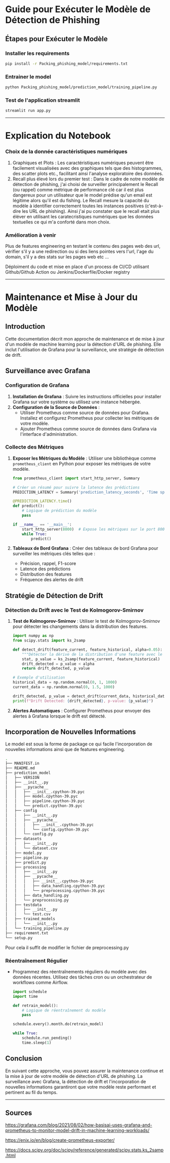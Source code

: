 # Guide pour Exécuter le Modèle de Détection de Phishing


## Étapes pour Exécuter le Modèle

### Installer les requirements

```bash
pip install -r Packing_phishing_model/requirements.txt
```

### Entrainer le model
```bash
python Packing_phishing_model/prediction_model/training_pipeline.py
```

### Test de l'application streamlit
```bash
streamlit run app.py
```
---

# Explication du Notebook

### Choix de la donnée caractéristiques numériques

1) Graphiques et Plots : Les caractéristiques numériques peuvent être facilement visualisées avec des graphiques tels que des histogrammes, des scatter plots  etc., facilitant ainsi l'analyse exploratoire des données.
2) Recall plus élevé lors du premier test : Dans le cadre de notre modèle de détection de phishing, j'ai choisi de surveiller principalement le Recall (ou rappel) comme métrique de performance clé car il est plus dangereux pour un utilisateur que le model prédise qu'un email est légitime alors qu'il est du fishing. Le Recall mesure la capacité du modèle à identifier correctement toutes les instances positives (c'est-à-dire les URL de phishing). Ainsi j'ai pu constater que le recall etait plus éléver en utilisant les caratecristiques numériques que les données textuelles ce qui m'a conforté dans mon choix.


### Amélioration à venir

Plus de features engineering en testant le contenu des pages web des url, vérifier s'il y a une redirection ou si des liens pointes vers l'url, l'age du domain, s'il y a des stats sur les pages web etc ...

Déploiment du code et mise en place d'un process de CI/CD utilisant Github/Github Action ou Jenkins/Dockerfile/Docker registry 

---

# Maintenance et Mise à Jour du Modèle

## Introduction
Cette documentation décrit mon approche de maintenance et de mise à jour d'un modèle de machine learning pour la détection d'URL de phishing. Elle inclut l'utilisation de Grafana pour la surveillance, une stratégie de détection de drift.

## Surveillance avec Grafana

### Configuration de Grafana

1. **Installation de Grafana** : Suivre les instructions officielles pour installer Grafana sur votre système ou utilisez une instance hébergée.
2. **Configuration de la Source de Données** :
    - Utiliser Prometheus comme source de données pour Grafana. Installez et configurez Prometheus pour collecter les métriques de votre modèle.
    - Ajouter Prometheus comme source de données dans Grafana via l'interface d'administration.

### Collecte des Métriques
1. **Exposer les Métriques du Modèle** : Utiliser une bibliothèque comme `prometheus_client` en Python pour exposer les métriques de votre modèle.
    ```python
    from prometheus_client import start_http_server, Summary

    # Créer un résumé pour suivre la latence des prédictions
    PREDICTION_LATENCY = Summary('prediction_latency_seconds', 'Time spent processing prediction')

    @PREDICTION_LATENCY.time()
    def predict():
        # Logique de prédiction du modèle
        pass

    if __name__ == '__main__':
        start_http_server(8000)  # Expose les métriques sur le port 8000
        while True:
            predict()
    ```

2. **Tableaux de Bord Grafana** : Créer des tableaux de bord Grafana pour surveiller les métriques clés telles que :
    - Précision, rappel, F1-score
    - Latence des prédictions
    - Distribution des features
    - Fréquence des alertes de drift

## Stratégie de Détection de Drift

### Détection du Drift avec le Test de Kolmogorov-Smirnov

1. **Test de Kolmogorov-Smirnov** : Utiliser le test de Kolmogorov-Smirnov pour détecter les changements dans la distribution des features.
    ```python
    import numpy as np
    from scipy.stats import ks_2samp

    def detect_drift(feature_current, feature_historical, alpha=0.05):
        """Détecter la dérive de la distribution d'une feature avec le test de Kolmogorov-Smirnov."""
        stat, p_value = ks_2samp(feature_current, feature_historical)
        drift_detected = p_value < alpha
        return drift_detected, p_value

    # Exemple d'utilisation
    historical_data = np.random.normal(0, 1, 1000)
    current_data = np.random.normal(0, 1.5, 1000)

    drift_detected, p_value = detect_drift(current_data, historical_data)
    print(f"Drift Detected: {drift_detected}, p-value: {p_value}")
    ```

2. **Alertes Automatiques** : Configurer Prometheus pour envoyer des alertes à Grafana lorsque le drift est détecté.

## Incorporation de Nouvelles Informations
Le model est sous la forme de package ce qui facile l'incorporation de nouvelles informations ainsi que de features engineering.
```bash
.
├── MANIFEST.in
├── README.md
├── prediction_model
│   ├── VERSION
│   ├── __init__.py
│   ├── __pycache__
│   │   ├── __init__.cpython-39.pyc
│   │   ├── model.cpython-39.pyc
│   │   ├── pipeline.cpython-39.pyc
│   │   └── predict.cpython-39.pyc
│   ├── config
│   │   ├── __init__.py
│   │   ├── __pycache__
│   │   │   ├── __init__.cpython-39.pyc
│   │   │   └── config.cpython-39.pyc
│   │   └── config.py
│   ├── datasets
│   │   ├── __init__.py
│   │   └── dataset.csv
│   ├── model.py
│   ├── pipeline.py
│   ├── predict.py
│   ├── processing
│   │   ├── __init__.py
│   │   ├── __pycache__
│   │   │   ├── __init__.cpython-39.pyc
│   │   │   ├── data_handling.cpython-39.pyc
│   │   │   └── preprocessing.cpython-39.pyc
│   │   ├── data_handling.py
│   │   └── preprocessing.py
│   ├── testdata
│   │   ├── __init__.py
│   │   └── test.csv
│   ├── trained_models
│   │   └── __init__.py
│   └── training_pipeline.py
├── requirement.txt
└── setup.py
```
Pour cela il suffit de modifier le fichier de preprocessing.py
### Réentraînement Régulier
- Programmez des réentraînements réguliers du modèle avec des données récentes. Utilisez des tâches cron ou un orchestrateur de workflows comme Airflow.
    ```python
    import schedule
    import time

    def retrain_model():
        # Logique de réentraînement du modèle
        pass

    schedule.every().month.do(retrain_model)

    while True:
        schedule.run_pending()
        time.sleep(1)
    ```


## Conclusion

En suivant cette approche, vous pouvez assurer la maintenance continue et la mise à jour de votre modèle de détection d'URL de phishing. La surveillance avec Grafana, la détection de drift et l'incorporation de nouvelles informations garantiront que votre modèle reste performant et pertinent au fil du temps.

---

## Sources

https://grafana.com/blog/2021/08/02/how-basisai-uses-grafana-and-prometheus-to-monitor-model-drift-in-machine-learning-workloads/

https://enix.io/en/blog/create-prometheus-exporter/

https://docs.scipy.org/doc/scipy/reference/generated/scipy.stats.ks_2samp.html
